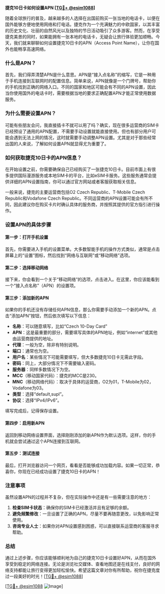 **捷克10日卡如何设置APN [[TG💪+ @esim1088](https://t.me/s/esim1088)]**

随着全球旅行的普及，越来越多的人选择在出国前购买一张当地的电话卡，以便在国外能够方便地使用网络和打电话。捷克作为一个充满魅力的中欧国家，以其丰富的历史文化、壮丽的自然风光以及独特的节日活动吸引了众多游客。然而，在享受捷克美景的同时，如果能拥有一张本地的电话卡，无疑会让旅行体验更加顺畅。今天，我们就来聊聊如何设置捷克10日卡的APN（Access Point Name），让你在国外也能畅享高速网络。

### 什么是APN？

首先，我们得弄清楚APN是什么意思。APN是“接入点名称”的缩写，它是一种用于手机连接到互联网时的配置信息。简单来说，APN就像是一个门牌号，帮助你的手机找到正确的网络入口。不同的国家和地区可能会有不同的APN设置，因此当你使用国外的电话卡时，需要根据当地的要求正确配置APN才能正常使用数据服务。

### 为什么需要设置APN？

可能有些朋友会问，我直接插卡不就可以用了吗？确实，现在很多运营商的SIM卡已经预设了通用的APN配置，不需要手动设置就能直接使用。但也有部分用户可能会遇到无法上网的情况，这时就需要手动调整APN设置。尤其是对于那些经常出国的人来说，了解如何设置APN就显得尤为重要了。

### 如何获取捷克10日卡的APN信息？

在开始设置之前，你需要确保自己已经购买了一张捷克10日卡。目前市面上有很多提供国际漫游服务或本地SIM卡的平台，比如eSIM卡服务。这些服务通常会提供详细的APN设置指南，你可以通过官方网站或者客服获取相关信息。

一般来说，捷克的主要运营商包括O2 Czech Republic、T-Mobile Czech Republic和Vodafone Czech Republic。不同运营商的APN设置可能会有所不同，因此建议你在购买卡片时确认具体的服务商，并按照其提供的官方指引进行操作。

### 设置APN的具体步骤

#### 第一步：打开手机设置
首先，你需要进入手机的设置菜单。大多数智能手机的操作方式类似，通常是点击屏幕上的“设置”图标，然后找到“网络与互联网”或“移动网络”选项。

#### 第二步：选择移动网络
接下来，你会看到一个关于“移动网络”的选项，点击进入。在这里，你应该能看到一个“接入点名称”（APN）的设置项。

#### 第三步：添加新的APN
如果你的手机还没有存储任何APN信息，那么你需要手动添加一个新的APN。点击“添加APN”按钮，然后依次填写以下信息：

- **名称**：可以随意填写，比如“Czech 10-Day Card”
- **APN**：这是最重要的部分，需要填写具体的APN地址，例如“internet”或其他由运营商提供的地址。
- **代理**：一般为空，除非有特别说明。
- **端口**：通常也为空。
- **用户名**：某些情况下可能需要填写，但大多数捷克10日卡无需此字段。
- **密码**：同上，大部分情况下不需要输入密码。
- **服务器**：同样多数情况下为空。
- **MCC**（移动国家代码）：捷克的MCC是230。
- **MNC**（移动网络代码）：取决于具体的运营商，O2为01，T-Mobile为02，Vodafone为03。
- **类型**：选择“default,supl”。
- **协议**：选择“IPv4/IPv6”。

填写完成后，记得保存设置。

#### 第四步：启用新APN
返回到移动网络设置界面，选择刚刚添加的新APN作为默认选项。这样，你的手机就会尝试通过这个APN连接到互联网。

#### 第五步：测试连接
最后，打开浏览器访问一个网页，看看是否能够成功加载内容。如果一切正常，恭喜你，你现在已经成功设置了捷克10日卡的APN！

### 注意事项

虽然设置APN的过程并不复杂，但在实际操作中还是有一些需要注意的地方：

1. **检查SIM卡状态**：确保你的SIM卡已经激活并且有足够的余额。
2. **避免频繁修改**：一旦设置了正确的APN，尽量不要再随意更改，以免影响正常使用。
3. **咨询专业人士**：如果你对APN设置感到困惑，可以直接联系运营商的客服寻求帮助。

### 总结

通过上述步骤，你应该能够顺利地为自己的捷克10日卡设置好APN，从而在国外享受到稳定的网络连接。无论是浏览社交媒体、查看地图还是在线支付，良好的网络支持都能让旅行变得更加轻松愉快。希望这篇文章对你有所帮助，祝你在捷克度过一段美好的时光！[[TG💪+ @esim1088](https://t.me/s/esim1088)]

[[TG💪+ @esim1088](https://t.me/s/esim1088) ![Image](https://i.postimg.cc/4NQfJmqS/Snipaste-2025-05-13-00-14-12.png)]